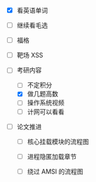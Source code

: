 - [x] 看英语单词
- [ ] 继续看毛选
- [ ] 福格
- [ ] 靶场 XSS

- [ ] 考研内容
	- [ ] 不定积分
	- [x] 做几题高数
	- [ ] 操作系统视频
	- [ ] 计网可以看看

- [ ] 论文推进 
	- [ ] 核心挂载模块的流程图
	- [ ] 进程隐匿加载章节
	- [ ] 绕过 AMSI 的流程图

